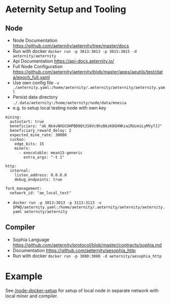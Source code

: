 # Aeternity Setup and Tooling

## Node
 - Node Documentation https://github.com/aeternity/aeternity/tree/master/docs
 - Run with docker `docker run -p 3013:3013 -p 3015:3015 -d aeternity/aeternity`
 - Api Documentation https://api-docs.aeternity.io/
 - Full Node Configuration https://github.com/aeternity/aeternity/blob/master/apps/aeutils/test/data/epoch_full.yaml
 - Use own config file `-v ./aeternity.yaml:/home/aeternity/.aeternity/aeternity/aeternity.yaml`
 - Persist data directory `./.data/aeternity:/home/aeternity/node/data/mnesia`
 - e.g. to setup local testing node with own key
```
mining:
  autostart: true
  beneficiary: "ak_Nk4vNXGCUHPBD9Qt2S6Vc9hzB6zK8GH9Kza1RUzmiLyMVy7JJ"
  beneficiary_reward_delay: 2
  expected_mine_rate: 30000
  cuckoo:
    edge_bits: 15
    miners:
      - executable: mean15-generic
        extra_args: "-t 1"

http:
  internal:
    listen_address: 0.0.0.0
    debug_endpoints: true

fork_management:
  network_id: "ae_local_test"
```
 - `docker run -p 3013:3013 -p 3113:3113 -v $PWD/aeternity.yaml:/home/aeternity/.aeternity/aeternity/aeternity.yaml aeternity/aeternity`

## Compiler
 - Sophia Language https://github.com/aeternity/protocol/blob/master/contracts/sophia.md
 - Documentation https://github.com/aeternity/aesophia_http
 - Run with docker `docker run -p 3080:3080 -d aeternity/aesophia_http`
 
# Example

See [/node-docker-setup](/node-docker-setup) for setup of local node in separate network with local miner and compiler.
